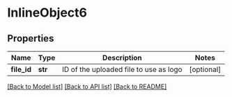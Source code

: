 # InlineObject6

## Properties
Name | Type | Description | Notes
------------ | ------------- | ------------- | -------------
**file_id** | **str** | ID of the uploaded file to use as logo | [optional] 

[[Back to Model list]](../README.md#documentation-for-models) [[Back to API list]](../README.md#documentation-for-api-endpoints) [[Back to README]](../README.md)


